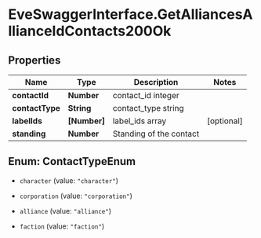 # EveSwaggerInterface.GetAlliancesAllianceIdContacts200Ok

## Properties
Name | Type | Description | Notes
------------ | ------------- | ------------- | -------------
**contactId** | **Number** | contact_id integer | 
**contactType** | **String** | contact_type string | 
**labelIds** | **[Number]** | label_ids array | [optional] 
**standing** | **Number** | Standing of the contact | 


<a name="ContactTypeEnum"></a>
## Enum: ContactTypeEnum


* `character` (value: `"character"`)

* `corporation` (value: `"corporation"`)

* `alliance` (value: `"alliance"`)

* `faction` (value: `"faction"`)




